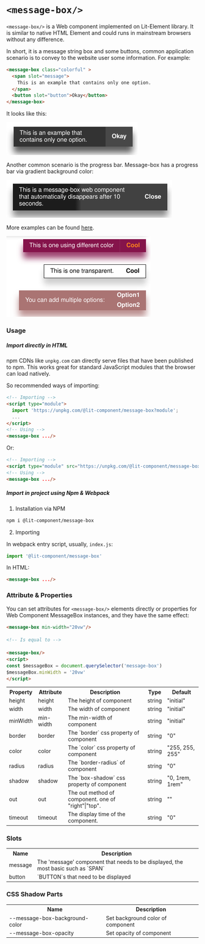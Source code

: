 `<message-box/>`
================

`<message-box/>` is a Web component implemented on Lit-Element library.
It is similar to native HTML Element and could runs in mainstream browsers without any difference.

In short, it is a message string box and some buttons,
common application scenario is to convey to the website user some information.
For example:

```html
<message-box class="colorful" >
  <span slot="message">
    This is an example that contains only one option.
  </span>
  <button slot="button">Okay</button>
</message-box>
```

It looks like this:

![](./docs-src/examples/message_box_1.png)

Another common scenario is the progress bar.
Message-box has a progress bar via gradient background color:

![](./docs-src/examples/message_box_2.png)

More examples can be found [here](https://codepen.io/kingcc/pen/Pojwrgr).

![](./docs-src/examples/message_box_3.png)

### Usage

##### Import directly in HTML

npm CDNs like `unpkg.com` can directly serve files that have been published to npm. This works great for standard JavaScript modules that the browser can load natively.

So recommended ways of importing:

```html
<!-- Importing -->
<script type="module">
  import 'https://unpkg.com/@lit-component/message-box?module';
  ...
</script>
<!-- Using -->
<message-box .../>
```

Or:

```html
<!-- Importing -->
<script type="module" src="https://unpkg.com/@lit-component/message-box?module"></script>
<!-- Using -->
<message-box .../>
```

##### Import in project using Npm & Webpack

1. Installation via NPM
   
```sh
npm i @lit-component/message-box
```

2. Importing

In webpack entry script, usually, `index.js`:

```js
import '@lit-component/message-box'
```

In HTML:

```html
<message-box .../>
```

###	Attribute & Properties

You can set attributes for `<message-box/>` elements directly or properties for Web Component MessageBox instances, and they have the same effect:

```html
<message-box min-width="20vw"/>

<!-- Is equal to -->

<message-box/>
<script>
const $messageBox = document.querySelector('message-box')
$messageBox.minWidth = '20vw'
</script>
```

<table>
  <tr>
    <th>Property</th><th>Attribute</th><th>Description</th><th>Type</th><th>Default</th>
  </tr>

  <tr>
    <td>height</td><td>height</td><td>The height of component</td><td>string</td><td>"initial"</td>
  </tr>

  <tr>
    <td>width</td><td>width</td><td>The width of component</td><td>string</td><td>"initial"</td>
  </tr>

  <tr>
    <td>minWidth</td><td>min-width</td><td>The min-width of component</td><td>string</td><td>"initial"</td>
  </tr>

  <tr>
    <td>border</td><td>border</td><td>The `border` css property of component</td><td>string</td><td>"0"</td>
  </tr>

  <tr>
    <td>color</td><td>color</td><td>The `color` css property of component</td><td>string</td><td>"255, 255, 255"</td>
  </tr>

  <tr>
    <td>radius</td><td>radius</td><td>The `border-radius` of component</td><td>string</td><td>"0"</td>
  </tr>

  <tr>
    <td>shadow</td><td>shadow</td><td>The `box-shadow` css property of component</td><td>string</td><td>"0, 1rem, 1rem"</td>
  </tr>

  <tr>
    <td>out</td><td>out</td><td>The out method of component. one of "right"|"top".</td><td>string</td><td>""</td>
  </tr>

  <tr>
    <td>timeout</td><td>timeout</td><td>The display time of the component.</td><td>string</td><td>"0"</td>
  </tr>
  
</table>

    
### Slots

<table>
  <tr>
    <th>Name</th><th>Description</th>
  </tr>
  
  <tr>
    <td>message</td><td>The 'message' component that needs to be displayed, the most basic such as `SPAN`</td>
  </tr>

  <tr>
    <td>button</td><td>`BUTTON`s that need to be displayed</td>
  </tr>
  
</table>

    
### CSS Shadow Parts

<table>
  <tr>
    <th>Name</th><th>Description</th>
  </tr>
  
  <tr>
    <td>--message-box-background-color</td><td>Set background color of component</td>
  </tr>

  <tr>
    <td>--message-box-opacity</td><td>Set opacity of component</td>
  </tr>
  
</table>